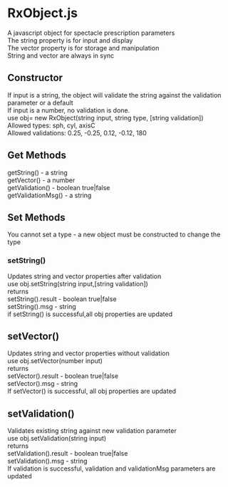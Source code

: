 # RxObject.js
A javascript object for spectacle prescription parameters  
The string property is for input and display  
The vector property is for storage and manipulation  
String and vector are always in sync  


## Constructor
If input is a string, the object will validate the string against the validation parameter or a default  
If input is a number, no validation is done.  
use obj= new RxObject(string input, string type, [string validation])  
Allowed types: sph, cyl, axisC  
Allowed validations: 0.25, -0.25, 0.12, -0.12, 180  


## Get Methods
getString() - a string   
getVector() - a number  
getValidation() - boolean true|false  
getValidationMsg() - a string  

## Set Methods
You cannot set a type - a new object must be constructed to change the type
### setString()
Updates string and vector properties after validation  
use obj.setString(string input,[string validation])  
returns  
setString().result - boolean true|false  
setString().msg - string  
if setString() is successful,all obj properties are updated
## setVector()
Updates string and vector properties without validation  
use obj.setVector(number input)    
returns  
setVector().result - boolean true|false  
setVector().msg - string  
If setVector() is successful, all obj properties are updated  
## setValidation()
Validates existing string against new validation parameter  
use obj.setValidation(string input)    
returns  
setValidation().result - boolean true|false  
setValidation().msg - string  
If validation is successful, validation and validationMsg parameters are updated  
